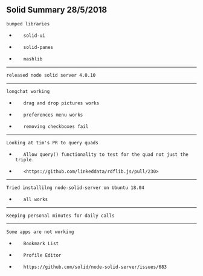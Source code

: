 Solid Summary 28/5/2018
---
    bumped libraries
-        solid-ui
-        solid-panes
-        mashlib
---
    released node solid server 4.0.10
---
    longchat working
-        drag and drop pictures works
-        preferences menu works
-        removing checkboxes fail
---
    Looking at tim's PR to query quads
-        Allow query() functionality to test for the quad not just the triple.
-        <https://github.com/linkeddata/rdflib.js/pull/230>
---
    Tried installilng node-solid-server on Ubuntu 18.04
-        all works
---
    Keeping personal minutes for daily calls
---
    Some apps are not working
-        Bookmark List
-        Profile Editor
-        https://github.com/solid/node-solid-server/issues/683
